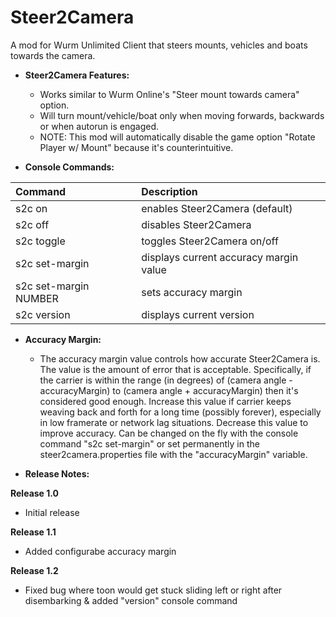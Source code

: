 # Steer2Camera
A mod for Wurm Unlimited Client that steers mounts, vehicles and boats towards the camera.

- **Steer2Camera Features:**

  - Works similar to Wurm Online's "Steer mount towards camera" option.
  - Will turn mount/vehicle/boat only when moving forwards, backwards or when autorun is engaged.
  - NOTE: This mod will automatically disable the game option "Rotate Player w/ Mount" because it's counterintuitive.


- **Console Commands:**

| Command | Description |
| :--- | :--- |
| s2c on | enables Steer2Camera (default) |
| s2c off | disables Steer2Camera |
| s2c toggle | toggles Steer2Camera on/off |
| s2c set-margin | displays current accuracy margin value |
| s2c set-margin NUMBER | sets accuracy margin |
| s2c version | displays current version |


- **Accuracy Margin:**

  - The accuracy margin value controls how accurate Steer2Camera is. The value is the amount of error that is acceptable.  Specifically, if the carrier is within the range (in degrees) of (camera angle - accuracyMargin) to (camera angle + accuracyMargin) then it's considered good enough. Increase this value if carrier keeps weaving back and forth for a long time (possibly forever), especially in low framerate or network lag situations. Decrease this value to improve accuracy. Can be changed on the fly with the console command "s2c set-margin" or set permanently in the steer2camera.properties file with the "accuracyMargin" variable.

- **Release Notes:**

**Release 1.0** 
- Initial release
  
**Release 1.1**
- Added configurabe accuracy margin
  
**Release 1.2**
- Fixed bug where toon would get stuck sliding left or right after disembarking & added "version" console command              
  
    
